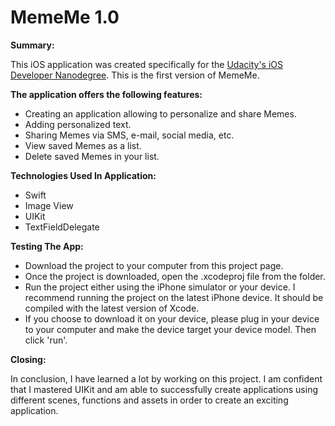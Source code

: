 # MemeMe 1.0

**Summary:**

This iOS application was created specifically for the [Udacity's iOS Developer Nanodegree](https://www.udacity.com). This is the first version of MemeMe.

**The application offers the following features:**

* Creating an application allowing to personalize and share Memes.
* Adding personalized text.
* Sharing Memes via SMS, e-mail, social media, etc.
* View saved Memes as a list.
* Delete saved Memes in your list.

**Technologies Used In Application:**
* Swift
* Image View
* UIKit
* TextFieldDelegate


**Testing The App:**
* Download the project to your computer from this project page.
* Once the project is downloaded, open the .xcodeproj file from the folder.
* Run the project either using the iPhone simulator or your device. I recommend running the project on the latest iPhone device. It should be compiled with the latest version of Xcode.
* If you choose to download it on your device, please plug in your device to your computer and make the device target your device model. Then click 'run'.

**Closing:**

In conclusion, I have learned a lot by working on this project. I am confident that I mastered UIKit and am able to successfully create applications using different scenes, functions and assets in order to create an exciting application.
